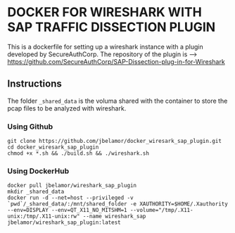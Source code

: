 # DOCKER FOR WIRESHARK WITH SAP TRAFFIC DISSECTION PLUGIN
This is a dockerfile for setting up a wireshark instance with a plugin developed by SecureAuthCorp.
The repository of the plugin is --> https://github.com/SecureAuthCorp/SAP-Dissection-plug-in-for-Wireshark

## Instructions
The folder `_shared_data` is the voluma shared with the container to store the pcap files to be analyzed with wireshark.

### Using Github
```
git clone https://github.com/jbelamor/docker_wiresark_sap_plugin.git
cd docker_wiresark_sap_plugin
chmod +x *.sh && ./build.sh && ./wireshark.sh
```

### Using DockerHub
```
docker pull jbelamor/wireshark_sap_plugin
mkdir _shared_data
docker run -d --net=host --privileged -v `pwd`/_shared_data/:/mnt/shared_folder -e XAUTHORITY=$HOME/.Xauthority --env=DISPLAY --env=QT_X11_NO_MITSHM=1 --volume="/tmp/.X11-unix:/tmp/.X11-unix:rw" --name wireshark_sap jbelamor/wireshark_sap_plugin:latest
```
